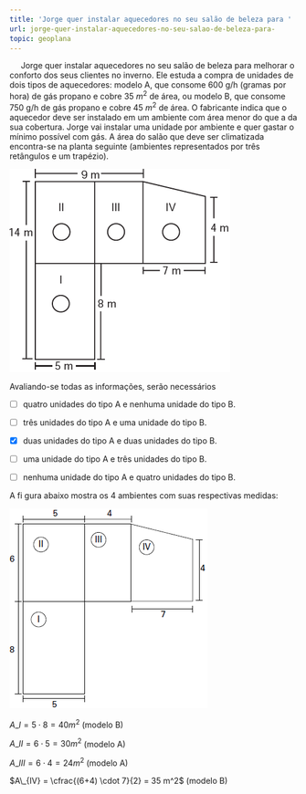 ```yaml
---
title: 'Jorge quer instalar aquecedores no seu salão de beleza para '
url: jorge-quer-instalar-aquecedores-no-seu-salao-de-beleza-para-
topic: geoplana
---
```



     Jorge quer instalar aquecedores no seu salão de beleza para melhorar o conforto dos seus clientes no inverno. Ele estuda a compra de unidades de dois tipos de aquecedores: modelo A, que consome 600 g/h (gramas por hora) de gás propano e cobre 35 $m^2$ de área, ou modelo B, que consome 750 g/h de gás propano e cobre 45 $m^2$ de área. O fabricante indica que o aquecedor deve ser instalado em um ambiente com área menor do que a da sua cobertura. Jorge vai instalar uma unidade por ambiente e quer gastar o mínimo possível com gás. A área do salão que deve ser climatizada encontra-se na planta seguinte (ambientes representados por três retângulos e um trapézio).

![](aa19c753-2dbf-4de8-ec78-382e9c2c8778.png)

Avaliando-se todas as informações, serão necessários



- [ ] quatro unidades do tipo A e nenhuma unidade do tipo B.
- [ ] três unidades do tipo A e uma unidade do tipo B.
- [x] duas unidades do tipo A e duas unidades do tipo B.
- [ ] uma unidade do tipo A e três unidades do tipo B.
- [ ] nenhuma unidade do tipo A e quatro unidades do tipo B.


A fi gura abaixo mostra os 4 ambientes com suas respectivas medidas:

![](a2eb1b4a-7197-ef31-5c7d-e7647c76202e.png)

$A\_{I} = 5 \cdot 8 = 40m^2$ (modelo B)

$A\_{II} = 6 \cdot 5 = 30m^2$ (modelo A)

$A\_{III} = 6 \cdot 4 = 24m^2$ (modelo A)

$A\_{IV} = \cfrac{(6+4) \cdot 7}{2} = 35 m^2$ (modelo B)
